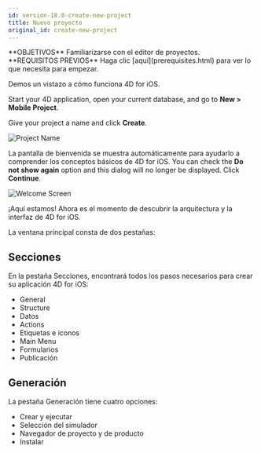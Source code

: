```yaml
---
id: version-18.0-create-new-project
title: Nuevo proyecto
original_id: create-new-project
---
```


<div markdown="1" class = "objectives">
**OBJETIVOS**
Familiarizarse con el editor de proyectos.</div> <div markdown="1" class = "prerequisites">
**REQUISITOS PREVIOS**
Haga clic [aquí](prerequisites.html) para ver lo que necesita para empezar.</div>

Demos un vistazo a cómo funciona 4D for iOS.

Start your 4D application, open your current database, and go to **New > Mobile Project**.

Give your project a name and click **Create**.

![Project Name](assets/en/project-editor/Project-creation-4D-for-iOS.png)

La pantalla de bienvenida se muestra automáticamente para ayudarlo a comprender los conceptos básicos de 4D for iOS. You can check the **Do not show again** option and this dialog will no longer be displayed. Click **Continue**.

![Welcome Screen](assets/en/project-editor/Welcome-Screen-4D-for-iOS.png)

¡Aquí estamos! Ahora es el momento de descubrir la arquitectura y la interfaz de 4D for iOS.

La ventana principal consta de dos pestañas:

## Secciones

En la pestaña Secciones, encontrará todos los pasos necesarios para crear su aplicación 4D for iOS:

* General
* Structure
* Datos
* Actions
* Etiquetas e iconos
* Main Menu
* Formularios
* Publicación

## Generación

La pestaña Generación tiene cuatro opciones:

* Crear y ejecutar
* Selección del simulador
* Navegador de proyecto y de producto
* Instalar 
